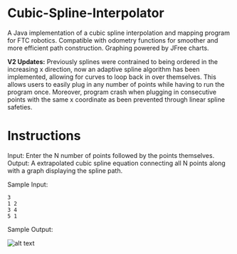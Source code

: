 # Cubic-Spline-Interpolator

A Java implementation of a cubic spline interpolation and mapping program for FTC robotics. Compatible with odometry functions for smoother and more efficient path construction. Graphing powered by JFree charts.

**V2 Updates:** Previously splines were contrained to being ordered in the increasing x direction, now an adaptive spline algorithm has been implemented, allowing for curves to loop back in over themselves. This allows users to easily plug in any number of points while having to run the program once. 
Moreover, program crash when plugging in consecutive points with the same x coordinate as been prevented through linear spline safeties. 
# Instructions

Input: Enter the N number of points followed by the points themselves.
Output: A extrapolated cubic spline equation connecting all N points along with a graph displaying the spline path.

Sample Input:

```
3
1 2
3 4
5 1
```

Sample Output:

![alt text](https://github.com/MrinallU/FTC-Cubic-Spline-Interpolation/blob/main/Capture.JPG?raw=true)
